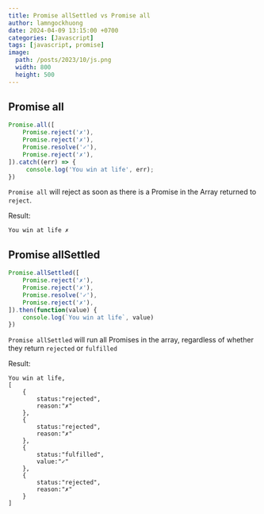 ```yaml
---
title: Promise allSettled vs Promise all
author: lamngockhuong
date: 2024-04-09 13:15:00 +0700
categories: [Javascript]
tags: [javascript, promise]
image:
  path: /posts/2023/10/js.png
  width: 800
  height: 500
---
```


## Promise all

```javascript
Promise.all([
    Promise.reject('✗'),
    Promise.reject('✗'),
    Promise.resolve('✓'),
    Promise.reject('✗'),
]).catch((err) => {
     console.log('You win at life', err);
})
```

`Promise all` will reject as soon as there is a Promise in the Array returned to `reject`.


Result:
```
You win at life ✗
```

## Promise allSettled

```javascript
Promise.allSettled([
    Promise.reject('✗'),
    Promise.reject('✗'),
    Promise.resolve('✓'),
    Promise.reject('✗'),
]).then(function(value) {
    console.log(`You win at life`, value)
})
```

`Promise allSettled` will run all Promises in the array, regardless of whether they return `rejected` or `fulfilled`

Result:
```
You win at life,
[
    {
        status:"rejected",
        reason:"✗"
    },
    {
        status:"rejected",
        reason:"✗"
    },
    {
        status:"fulfilled",
        value:"✓"
    },
    {
        status:"rejected",
        reason:"✗"
    }
]
```
